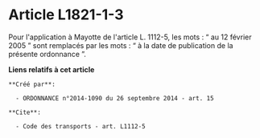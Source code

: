 # Article L1821-1-3

Pour l'application à Mayotte de l'article L. 1112-5, les mots : “ au 12 février 2005 ” sont remplacés par les mots : “ à la
date de publication de la présente ordonnance ”.

**Liens relatifs à cet article**

	**Créé par**:

	  - ORDONNANCE n°2014-1090 du 26 septembre 2014 - art. 15

	**Cite**:

	  - Code des transports - art. L1112-5
